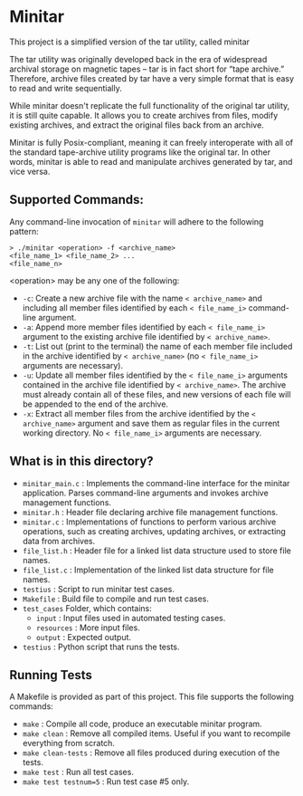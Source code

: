 # Minitar
This project is a simplified version of the tar utility, called minitar

The tar utility was originally developed back in the era of widespread archival storage on magnetic tapes – tar is in fact short for “tape archive.” Therefore, archive files created by tar have a very simple format that is easy to read and write sequentially.

While minitar doesn't replicate the full functionality of the original tar utility, it is still quite capable. It allows you to create archives from files, modify existing archives, and extract the original files back from an archive.

Minitar is fully Posix-compliant, meaning it can freely interoperate with all of the standard tape-archive utility programs like the original tar. In other words, minitar is able to read and manipulate archives generated by tar, and vice versa.

## Supported Commands:
Any command-line invocation of <code>minitar</code> will adhere to the following pattern:

<code>> ./minitar \<operation> -f <archive_name> <file_name_1> <file_name_2> ... <file_name_n></code>
  
\<operation> may be any one of the following:
<ul>
  <li>  <code>-c</code>: Create a new archive file with the name <code>< archive_name></code> and including all member files identified by each <code>< file_name_i></code> command-line argument.
  <li>  <code>-a</code>: Append more member files identified by each <code>< file_name_i></code> argument to the existing archive file identified by <code>< archive_name></code>.
  <li>  <code>-t</code>: List out (print to the terminal) the name of each member file included in the archive identified by <code>< archive_name></code> (no <code>< file_name_i></code> arguments are necessary).
  <li>  <code>-u</code>: Update all member files identified by the <code>< file_name_i></code> arguments contained in the archive file identified by <code>< archive_name></code>. The archive must already contain all of these files, and new versions of each file will be appended to the end of the archive.
  <li>  <code>-x</code>: Extract all member files from the archive identified by the <code>< archive_name></code> argument and save them as regular files in the current working directory. No <code>< file_name_i></code> arguments are necessary.
  </ul>
    
## What is in this directory?
<ul>
  <li>  <code>minitar_main.c</code> : Implements the command-line interface for the minitar application. Parses command-line arguments and invokes archive management functions.
  <li>  <code>minitar.h</code> : Header file declaring archive file management functions.
  <li>  <code>minitar.c</code> : Implementations of functions to perform various archive operations, such as creating archives, updating archives, or extracting data from archives.
  <li>  <code>file_list.h</code> : Header file for a linked list data structure used to store file names.
  <li>  <code>file_list.c</code> : Implementation of the linked list data structure for file names.
  <li>  <code>testius</code> : Script to run minitar test cases.
  <li>  <code>Makefile</code> : Build file to compile and run test cases.
  <li>  <code>test_cases</code> Folder, which contains:
    <ul>
      <li>  <code>input</code> : Input files used in automated testing cases.
      <li>  <code>resources</code> : More input files.
      <li>  <code>output</code> : Expected output.
    </ul>
  <li>  <code>testius</code> : Python script that runs the tests.
</ul>

## Running Tests

A Makefile is provided as part of this project. This file supports the following commands:

<ul>
  <li>  <code>make</code> : Compile all code, produce an executable minitar program.
  <li>  <code>make clean</code> : Remove all compiled items. Useful if you want to recompile everything from scratch.
  <li>  <code>make clean-tests</code> : Remove all files produced during execution of the tests.
  <li>  <code>make test</code> : Run all test cases.
  <li>  <code>make test testnum=5</code> : Run test case #5 only.
</ul>
